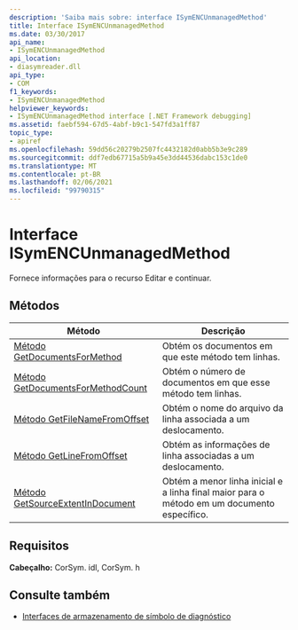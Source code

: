 ```yaml
---
description: 'Saiba mais sobre: interface ISymENCUnmanagedMethod'
title: Interface ISymENCUnmanagedMethod
ms.date: 03/30/2017
api_name:
- ISymENCUnmanagedMethod
api_location:
- diasymreader.dll
api_type:
- COM
f1_keywords:
- ISymENCUnmanagedMethod
helpviewer_keywords:
- ISymENCUnmanagedMethod interface [.NET Framework debugging]
ms.assetid: faebf594-67d5-4abf-b9c1-547fd3a1ff87
topic_type:
- apiref
ms.openlocfilehash: 59dd56c20279b2507fc4432182d0abb5b3e9c289
ms.sourcegitcommit: ddf7edb67715a5b9a45e3dd44536dabc153c1de0
ms.translationtype: MT
ms.contentlocale: pt-BR
ms.lasthandoff: 02/06/2021
ms.locfileid: "99790315"
---
```

# <a name="isymencunmanagedmethod-interface"></a>Interface ISymENCUnmanagedMethod

Fornece informações para o recurso Editar e continuar.  
  
## <a name="methods"></a>Métodos  
  
|Método|Descrição|  
|------------|-----------------|  
|[Método GetDocumentsForMethod](isymencunmanagedmethod-getdocumentsformethod-method.md)|Obtém os documentos em que este método tem linhas.|  
|[Método GetDocumentsForMethodCount](isymencunmanagedmethod-getdocumentsformethodcount-method.md)|Obtém o número de documentos em que esse método tem linhas.|  
|[Método GetFileNameFromOffset](isymencunmanagedmethod-getfilenamefromoffset-method.md)|Obtém o nome do arquivo da linha associada a um deslocamento.|  
|[Método GetLineFromOffset](isymencunmanagedmethod-getlinefromoffset-method.md)|Obtém as informações de linha associadas a um deslocamento.|  
|[Método GetSourceExtentInDocument](isymencunmanagedmethod-getsourceextentindocument-method.md)|Obtém a menor linha inicial e a linha final maior para o método em um documento específico.|  
  
## <a name="requirements"></a>Requisitos  

 **Cabeçalho:** CorSym. idl, CorSym. h  
  
## <a name="see-also"></a>Consulte também

- [Interfaces de armazenamento de símbolo de diagnóstico](diagnostics-symbol-store-interfaces.md)
